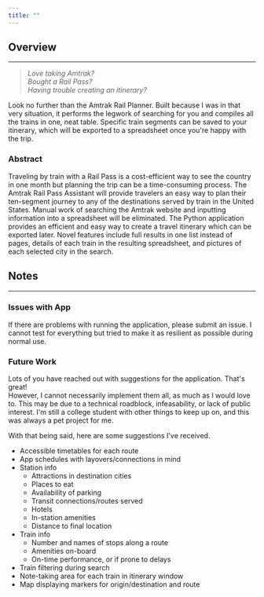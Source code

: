 ```yaml
---
title: ""
---
```


## Overview
---
> *Love taking Amtrak?*<br>
> *Bought a Rail Pass?*<br>
> *Having trouble creating an itinerary?*

Look no further than the Amtrak Rail Planner. Built because I was in that very situation, it performs the legwork of searching for you and compiles all the trains in one, neat table. Specific train segments can be saved to your itinerary, which will be exported to a spreadsheet once you're happy with the trip.

### Abstract

Traveling by train with a Rail Pass is a cost-efficient way to see the country in one month but planning the trip can be a time-consuming process. The Amtrak Rail Pass Assistant will provide travelers an easy way to plan their ten-segment journey to any of the destinations served by train in the United States. Manual work of searching the Amtrak website and inputting information into a spreadsheet will be eliminated. The Python application provides an efficient and easy way to create a travel itinerary which can be exported later. Novel features include full results in one list instead of pages, details of each train in the resulting spreadsheet, and pictures of each selected city in the search.

## Notes
---

### Issues with App
If there are problems with running the application, please submit an issue. I cannot test for everything but tried to make it as resilient as possible during normal use.

### Future Work
Lots of you have reached out with suggestions for the application. That's great!  
However, I cannot necessarily implement them all, as much as I would love to. This may be due to a technical roadblock, infeasability, or lack of public interest. I'm still a college student with other things to keep up on, and this was always a pet project for me.

With that being said, here are some suggestions I've received.
- Accessible timetables for each route
- App schedules with layovers/connections in mind
- Station info
  - Attractions in destination cities
  - Places to eat
  - Availability of parking
  - Transit connections/routes served
  - Hotels
  - In-station amenities
  - Distance to final location
- Train info
  - Number and names of stops along a route
  - Amenities on-board
  - On-time performance, or if prone to delays
- Train filtering during search
- Note-taking area for each train in itinerary window
- Map displaying markers for origin/destination and route